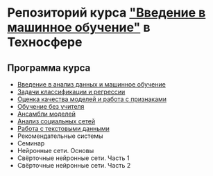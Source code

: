 # Репозиторий курса ["Введение в машинное обучение"](https://sphere.mail.ru/curriculum/program/discipline/849/) в Техносфере

## Программа курса
* [Введение в анализ данных и машинное обучение](https://github.com/shestakoff/sphere-ml-intro/tree/master/lecture01-intro)
* [Задачи классификации и регрессии](https://github.com/shestakoff/sphere-ml-intro/tree/master/lecture02-tasks)
* [Оценка качества моделей и работа с признаками](https://github.com/shestakoff/sphere-ml-intro/tree/master/lecture03-features)
* [Обучение без учителя](https://github.com/shestakoff/sphere-ml-intro/tree/master/lecture04-unsupervised)
* [Ансамбли моделей](https://github.com/shestakoff/sphere-ml-intro/tree/master/lecture05-ensemble)
* [Анализ социальных сетей](https://github.com/shestakoff/sphere-ml-intro/tree/master/lecture06-networks)
* [Работа с текстовыми данными](https://github.com/shestakoff/sphere-ml-intro/tree/master/lecture07-nlp)
* Рекомендательные системы
* Семинар
* Нейронные сети. Основы
* Свёрточные нейронные сети. Часть 1
* Свёрточные нейронные сети. Часть 2
